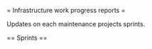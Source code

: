 = Infrastructure work progress reports =

Updates on each maintenance projects sprints.

== Sprints ==

<splist />
